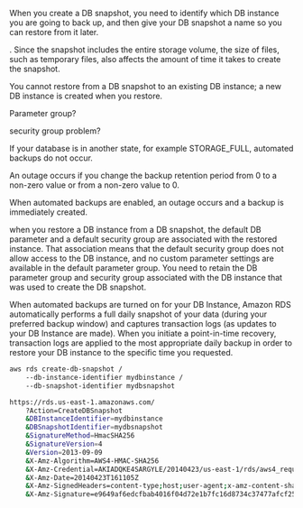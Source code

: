 When you create a DB snapshot, you need to identify which DB instance you are going to back up, and then give your DB snapshot a name so you can restore from it later.

. Since the snapshot includes the entire storage volume, the size of files, such as temporary files, also affects the amount of time it takes to create the snapshot.

You cannot restore from a DB snapshot to an existing DB instance; a new DB instance is created when you restore.

Parameter group?

security group problem?

If your database is in another state, for example STORAGE_FULL, automated backups do not occur.

An outage occurs if you change the backup retention period from 0 to a non-zero value or from a non-zero value to 0.

When automated backups are enabled, an outage occurs and a backup is immediately created.

when you restore a DB instance from a DB snapshot, the default DB parameter and a default security group are associated with the restored instance. That association means that the default security group does not allow access to the DB instance, and no custom parameter settings are available in the default parameter group. You need to retain the DB parameter group and security group associated with the DB instance that was used to create the DB snapshot.

When automated backups are turned on for your DB Instance, Amazon RDS automatically performs a full daily snapshot of your data (during your preferred backup window) and captures transaction logs (as updates to your DB Instance are made). When you initiate a point-in-time recovery, transaction logs are applied to the most appropriate daily backup in order to restore your DB instance to the specific time you requested.

```bash
aws rds create-db-snapshot /
    --db-instance-identifier mydbinstance /
    --db-snapshot-identifier mydbsnapshot

https://rds.us-east-1.amazonaws.com/
    ?Action=CreateDBSnapshot
    &DBInstanceIdentifier=mydbinstance
    &DBSnapshotIdentifier=mydbsnapshot
    &SignatureMethod=HmacSHA256
    &SignatureVersion=4
    &Version=2013-09-09
    &X-Amz-Algorithm=AWS4-HMAC-SHA256
    &X-Amz-Credential=AKIADQKE4SARGYLE/20140423/us-east-1/rds/aws4_request
    &X-Amz-Date=20140423T161105Z
    &X-Amz-SignedHeaders=content-type;host;user-agent;x-amz-content-sha256;x-amz-date
    &X-Amz-Signature=e9649af6edcfbab4016f04d72e1b7fc16d8734c37477afcf25b3def625484ed2
```
